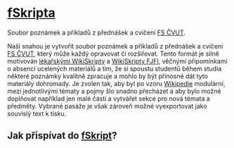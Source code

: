 # [fSkripta](https://fskripta.github.io/)
Soubor poznámek a příkladů z přednášek a cvičení [FS ČVUT](https://fs.cvut.cz).

Naší snahou je vytvořit soubor poznámek a příkladů z přednášek a cvičení [FS ČVUT](https://fs.cvut.cz), který může každý opravovat či rozšiřovat. Tento formát je silně motivován [lékařskými WikiSkripty](https://www.wikiskripta.eu/w/Home>) a [WikiSkripty FJFI](http://wikiskripta.fjfi.cvut.cz/wiki/index.php/Hlavn%C3%AD_strana>), věčnými připomínkami o absenci ucelených materiálů a tím, že si spoustu studentů během studia některé poznámky kvalitně zpracuje a mohlo by být přínosné dát tyto materiály dohromady. Je zvolen tak, aby byl po vzoru [Wikipedie](https://cs.wikipedia.org/wiki/Hlavn%C3%AD_strana>) modulární, mezi jednotlivými tématy a pojmy šlo snadno přecházet a aby bylo možné doplňovat například jen malé části a vytvářet sekce pro nová témata a předměty. Vybrané pasáže je však zároveň možné vyexportovat jako souvislý text k tisku.

## Jak přispívat do [fSkript](https://fskripta.github.io/)?
